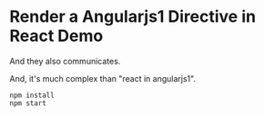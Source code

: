 Render a Angularjs1 Directive in React Demo
===========================================

And they also communicates.

And, it's much complex than "react in angularjs1".

```
npm install
npm start
```

